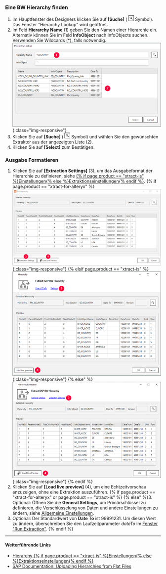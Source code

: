 
### Eine BW Hierarchy finden

1. Im Hauptfenster des Designers klicken Sie auf  **[Suche]** ( ![magnifying-glass](/img/content/icons/magnifying-glass.png) Symbol). Das Fenster "Hierarchy Lookup" wird geöffnet.
2. Im Feld **Hierarchy Name** (1) geben Sie den Namen einer Hierarchie ein. Alternativ können Sie im Feld **InfoObject** nach InfoObjects suchen. Verwenden Sie Wildcards (*), falls notwendig.
![Look Up Hierarchy](/img/content/extractors.bwhier/Hierarchy-Search-01.png){:class="img-responsive"}
3. Klicken Sie auf **[Suche]** ( ![magnifying-glass](/img/content/icons/magnifying-glass.png) Symbol) und wählen Sie den gewünschten Extraktor aus der angezeigten Liste (2).
4. Klicken Sie auf **[Select]** zum Bestätigen.


### Ausgabe Formatieren
1. Klicken Sie auf **[Extraction Settings]** (3), um das Ausgabeformat der Hierarchie zu definieren, siehe [{% if page.product == "xtract-is" %}Einstellungen{% else %}Extraktionseinstellungen{% endif %}](./hierarchie-extraktionseinstellungen).
{% if page.product == "xtract-for-alteryx" %}![Hierarchy](/img/content/extractors.bwhier/Define-Data-Source-Hierarchy.png){:class="img-responsive"} {% elsif page.product == "xtract-is" %}![Hierarchy](/img/content/xis/xis-hierarchy.png){:class="img-responsive"} {% else" %}![Hierarchy](/img/content/xu/hierarchy-settings.png){:class="img-responsive"} {% endif %}
2. Klicken Sie auf **[Load live preview]** (4), um eine Echtzeitvorschau anzuzeigen, ohne eine Extraktion auszuführen.
{% if page.product == "xtract-for-alteryx" or page.product == "xtract-is" %}  {% else" %}3. Optional: Öffnen Sie die **General Settings**, um Primärschlüssel zu definieren, die Verschlüsselung von Daten und andere Einstellungen zu ändern, siehe [Allgemeine Einstellungen](./allgemeine-einstellungen).
4. Optional: Der Standardwert von **Date To** ist 99991231. Um diesen Wert zu ändern, überschreiben Sie den Laufzeitparameter *dateTo* im [Fenster "Run Extraction"](../erste-schritte/eine-extraktion-ausfuehren). {% endif %}

****
#### Weiterführende Links
- [Hierarchy {% if page.product == "xtract-is" %}Einstellungen{% else %}Extraktionseinstellungen{% endif %}](./hierarchie-extraktionseinstellungen)
- [SAP Documentation: Uploading Hierarchies from Flat Files](https://help.sap.com/saphelp_scm700_ehp02/helpdata/en/fa/e92637c2cbf357e10000009b38f936/frameset.htm)
